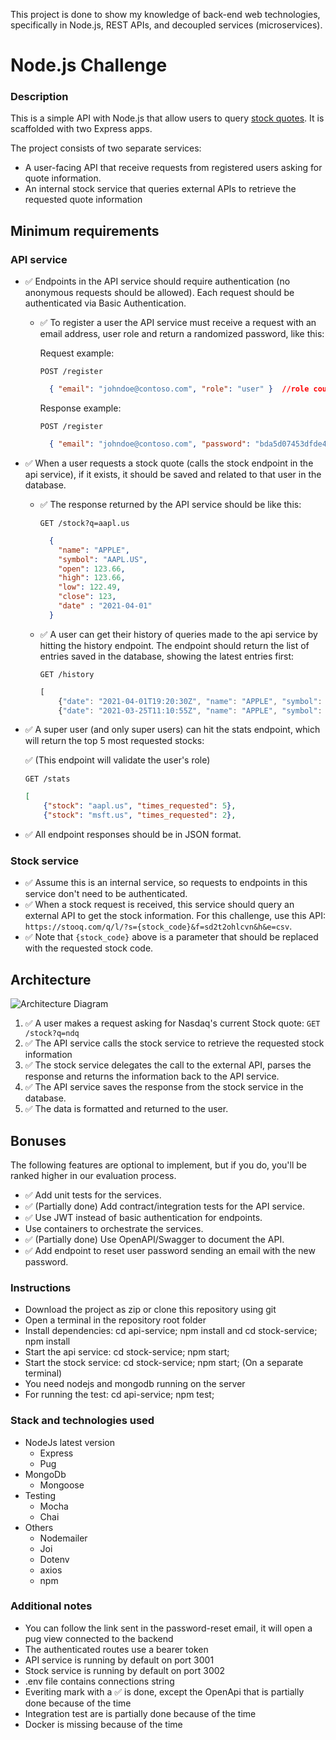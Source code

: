 This project is done to show my knowledge of back-end web technologies, specifically in Node.js, REST APIs, and decoupled services (microservices).

# Node.js Challenge

### Description
This is a simple API with Node.js that allow users to query [stock quotes](https://www.investopedia.com/terms/s/stockquote.asp). It is scaffolded with two Express apps.

The project consists of two separate services:

* A user-facing API that receive requests from registered users asking for quote information.
* An internal stock service that queries external APIs to retrieve the requested quote information


## Minimum requirements
### API service

* ✅ Endpoints in the API service should require authentication (no anonymous requests should be allowed). Each request should be authenticated via Basic Authentication.
  * ✅ To register a user the API service must receive a request with an email address, user role and return a randomized password, like this:

    Request example:

    `POST /register`

    ```json
      { "email": "johndoe@contoso.com", "role": "user" }  //role could be user/admin
    ```

    Response example:

    `POST /register`

    ```json
      { "email": "johndoe@contoso.com", "password": "bda5d07453dfde4440803cfcdec48d92" }
    ```
* ✅ When a user requests a stock quote (calls the stock endpoint in the api service), if it exists, it should be saved and related to that user in the database.
  * ✅ The response returned by the API service should be like this:

    `GET /stock?q=aapl.us`

    ```json
      {
        "name": "APPLE",
        "symbol": "AAPL.US",
        "open": 123.66,
        "high": 123.66,
        "low": 122.49,
        "close": 123,
        "date" : "2021-04-01"
      }
    ```
  * ✅ A user can get their history of queries made to the api service by hitting the history endpoint. The endpoint should return the list of entries saved in the database, showing the latest entries first:

    `GET /history`

    ```javascript
    [
        {"date": "2021-04-01T19:20:30Z", "name": "APPLE", "symbol": "AAPL.US", "open": "123.66", "high": 123.66, "low": 122.49, "close": "123"},
        {"date": "2021-03-25T11:10:55Z", "name": "APPLE", "symbol": "AAPL.US", "open": "121.10", "high": 123.66, "low": 122, "close": "122"},
    ```
* ✅ A super user (and only super users) can hit the stats endpoint, which will return the top 5 most requested stocks:

  ✅ (This endpoint will validate the user's role)

  `GET /stats`

  ```json
  [
      {"stock": "aapl.us", "times_requested": 5},
      {"stock": "msft.us", "times_requested": 2},
* ✅ All endpoint responses should be in JSON format.

### Stock service

* ✅ Assume this is an internal service, so requests to endpoints in this service don't need to be authenticated.
* ✅ When a stock request is received, this service should query an external API to get the stock information. For this challenge, use this API: `https://stooq.com/q/l/?s={stock_code}&f=sd2t2ohlcvn&h&e=csv`.
* ✅ Note that `{stock_code}` above is a parameter that should be replaced with the requested stock code.

## Architecture

![Architecture Diagram](https://git.jobsity.com/jobsity/node-challenge/-/blob/master/architecture.png)

1. ✅  A user makes a request asking for Nasdaq's current Stock quote: `GET /stock?q=ndq`
2. ✅ The API service calls the stock service to retrieve the requested stock information
3. ✅ The stock service delegates the call to the external API, parses the response and returns the information back to the API service.
4. ✅ The API service saves the response from the stock service in the database.
5. ✅ The data is formatted and returned to the user.

## Bonuses

The following features are optional to implement, but if you do, you'll be ranked higher in our evaluation process.

* ✅ Add unit tests for the services.
* ✅ (Partially done) Add contract/integration tests for the API service.
* ✅ Use JWT instead of basic authentication for endpoints.
* Use containers to orchestrate the services.
* ✅ (Partially done) Use OpenAPI/Swagger to document the API.
* ✅ Add endpoint to reset user password sending an email with the new password.


### Instructions
- Download the project as zip or clone this repository using git
- Open a terminal in the repository root folder
- Install dependencies: cd api-service; npm install and cd stock-service; npm install
- Start the api service: cd stock-service; npm start;
- Start the stock service: cd stock-service; npm start; (On a separate terminal)
- You need nodejs and mongodb running on the server
- For running the test: cd api-service; npm test;


### Stack and technologies used
- NodeJs latest version
    - Express
    - Pug
- MongoDb
    - Mongoose
- Testing
    - Mocha
    - Chai
- Others
    - Nodemailer 
    - Joi
    - Dotenv 
    - axios
    - npm



### Additional notes
 - You can follow the link sent in the password-reset email, it will open a pug view connected to the backend
 - The authenticated routes use a bearer token
 - API service is running by default on port 3001
 - Stock service is running by default on port 3002
 - .env file contains connections string
 - Everiting mark with a ✅ is done, except the OpenApi that is partially done because of the time
 - Integration test are is partially done because of the time
 - Docker is missing because of the time

